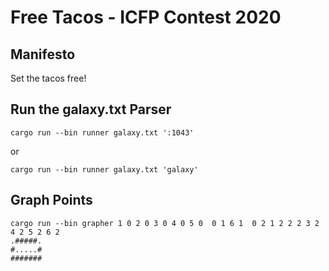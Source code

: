 # Free Tacos - ICFP Contest 2020

## Manifesto

Set the tacos free!

## Run the galaxy.txt Parser
```
cargo run --bin runner galaxy.txt ':1043'
```
or
```
cargo run --bin runner galaxy.txt 'galaxy'
```

## Graph Points
```
cargo run --bin grapher 1 0 2 0 3 0 4 0 5 0  0 1 6 1  0 2 1 2 2 2 3 2 4 2 5 2 6 2
.#####.
#.....#
#######
```